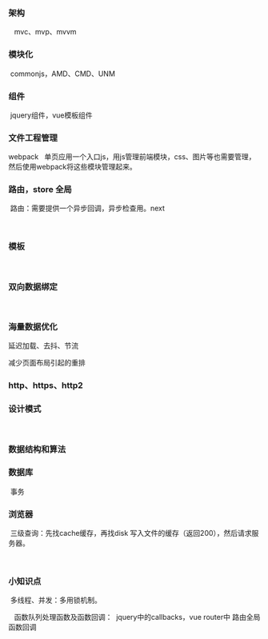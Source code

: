
  
### 架构
    mvc、mvp、mvvm
    
### 模块化
  commonjs，AMD、CMD、UNM
  
### 组件
  jquery组件，vue模板组件
  
### 文件工程管理
  
  webpack
   单页应用一个入口js，用js管理前端模块，css、图片等也需要管理，然后使用webpack将这些模块管理起来。
   
### 路由，store 全局
  路由：需要提供一个异步回调，异步检查用。next
  
  
  
### 模板
  
  
### 双向数据绑定
  
### 海量数据优化
  
  延迟加载、去抖、节流
  
  减少页面布局引起的重排

### http、https、http2


### 设计模式
  
### 数据结构和算法


### 数据库
  事务
 
### 浏览器
  三级查询：先找cache缓存，再找disk 写入文件的缓存（返回200），然后请求服务器。
  
  
### 小知识点
  
  多线程、并发：多用锁机制。
  
  
  函数队列处理函数及函数回调：
  jquery中的callbacks，vue router中 路由全局函数回调
